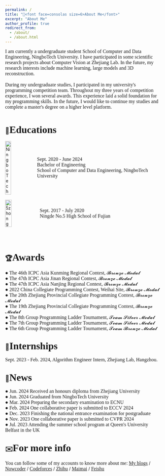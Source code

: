 ```yaml
---
permalink: /
title: "👋<font face=consolas size=6>About Me</font>"
excerpt: "About Me"
author_profile: true
redirect_from: 
  - /about/
  - /about.html
---
```

<font face=consolas size=3>I am currently a undergraduate student School of Computer and Data Engineering, NingboTech University. I have participated in some scientific research projects about Computer Vision at Zhejiang Lab. In the future, my research interests include machine learning, large models and 3D reconstruction.<br /><br />
During my undergraduate studies, I participated in my university's programming competition team. Throughout my three years of competition experience, I won several awards. This experience laid a solid foundation for my programming skills. In the future, I would like to continue my studies and complete a master's degree on a higher level platform. </font><br /><br />


📖<font face=consolas size=6>Educations</font>
------
<div style="display:flex; align-items:center;"> <img src="https://img1.cfw.cn/20003/da5144b1cb34/4aa22422-05a5-4795-a63e-fcccea1626d1_300x300.jpg" alt="NingboTech" style="width:20%; height:20%; margin-right:10px;"> <span style="font-family:consolas; font-size:12pt;"> <font face="consolas" size="3">Sept. 2020 - June 2024<br> Bachelor of Engineering<br> School of Computer and Data Engineering, NingboTech University</font> </span> </div>
<br />
<div style="display:flex; align-items:center;"> <img src="https://tse4-mm.cn.bing.net/th/id/OIP-C.i3bSymp6uhhTR_ZlxM9i2AAAAA?w=175&h=180&c=7&r=0&o=5&pid=1.7" alt="5zhong" style="width:20.3%; height:18.5%; margin-right:10px;"> <span style="font-family:consolas; font-size:12pt;"> <font face="consolas" size="3">Sept. 2017 - July 2020<br> Ningde No.5 High School of Fujian</font> </span> </div>
<br /><br /><br />


🏆<font face=consolas size=6>Awards</font>
------
<font face=consolas size=3> ● The 46th ICPC Asia Kunming Regional Contest, 𝓑𝓻𝓸𝓷𝔃𝓮 𝓜𝓮𝓭𝓪𝓵<br />
● The 47th ICPC Asia Jinan Regional Contest, 𝓑𝓻𝓸𝓷𝔃𝓮 𝓜𝓮𝓭𝓪𝓵<br />
● The 47th ICPC Asia Nanjing Regional Contest, 𝓑𝓻𝓸𝓷𝔃𝓮 𝓜𝓮𝓭𝓪𝓵<br />
● 2022 China Collegiate Programming Contest, Weihai Site, 𝓑𝓻𝓸𝓷𝔃𝓮 𝓜𝓮𝓭𝓪𝓵<br />
● The 20th Zhejiang Provincial Collegiate Programming Contest, 𝓑𝓻𝓸𝓷𝔃𝓮 𝓜𝓮𝓭𝓪𝓵<br />
● The 19th Zhejiang Provincial Collegiate Programming Contest, 𝓑𝓻𝓸𝓷𝔃𝓮 𝓜𝓮𝓭𝓪𝓵<br />
● The 8th Group Programming Ladder Tournament, 𝓣𝓮𝓪𝓶 𝓢𝓲𝓵𝓿𝓮𝓻 𝓜𝓮𝓭𝓪𝓵<br />
● The 7th Group Programming Ladder Tournament, 𝓣𝓮𝓪𝓶 𝓢𝓲𝓵𝓿𝓮𝓻 𝓜𝓮𝓭𝓪𝓵<br />
● The 6th Group Programming Ladder Tournament, 𝓣𝓮𝓪𝓶 𝓑𝓻𝓸𝓷𝔃𝓮 𝓜𝓮𝓭𝓪𝓵</font>
<br />

💼<font face=consolas size=6>Internships</font>
------
<font face=consolas size=3>Sept. 2023 - Feb. 2024, Algorithm Engineer Intern, Zhejiang Lab, Hangzhou.</font>
<br />

📰<font face=consolas size=6>News</font>
------
<font face=consolas size=3>● Jun. 2024 Received an honours diploma from Zhejiang University<br />
● Jun. 2024 Graduated from NingboTech University<br />
● Mar. 2024 Preparing the secondary examination to ECNU<br />
● Feb. 2024 One collaborative paper is submitted to ECCV 2024<br />
● Dec. 2023 Finishing the national entrance examination for postgraduate<br />
● Nov. 2023 One collaborative paper is submitted to CVPR 2024<br />
● Jul. 2023 Attending the summer school program at Queen's University Belfast in the UK</font>
<br />

✉️<font face=consolas size=6>For more info</font>
------
<font face=consolas size=3>You can follow some of my accounts to know more about me:</font>
 [<font face=consolas size=3>My blogs</font>](https://eastpage.tech)    / [<font face=consolas size=3>Nowcoder</font>](https://ac.nowcoder.com/acm/contest/profile/946259811)   /  [<font face=consolas size=3>Codeforces</font>](https://codeforces.com/profile/EastGod)   /  [<font face=consolas size=3>Zhihu</font>](https://www.zhihu.com/people/markxian-sheng-41)     /        [<font face=consolas size=3>Maimai</font>](https://maimai.cn/profile/detail?dstu=236043030)  /   [<font face=consolas size=3>Feishu</font>](https://github.com/East-Hu/Eastpage.github.io/blob/master/images/feishu.jpg)
